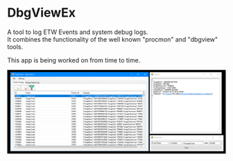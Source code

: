 # DbgViewEx

A tool to log ETW Events and system debug logs. \
It combines the functionality of the well known "procmon" and "dbgview" tools.

This app is being worked on from time to time.

![](image.webp)
